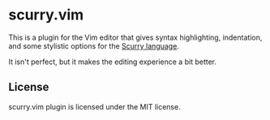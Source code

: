 # scurry.vim

This is a plugin for the Vim editor that gives syntax highlighting, indentation,
and some stylistic options for the
[Scurry language](https://github.com/dzfrias/scurry).

It isn't perfect, but it makes the editing experience a bit better.

## License
scurry.vim plugin is licensed under the MIT license.
